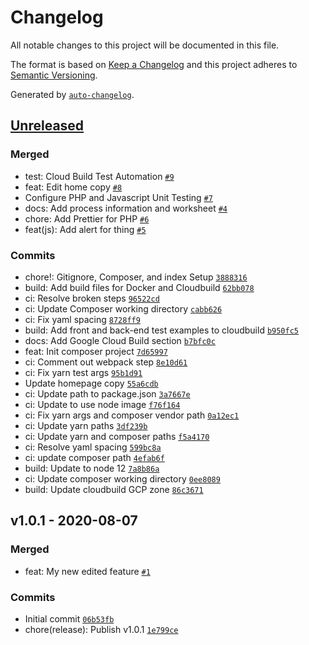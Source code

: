 # Changelog

All notable changes to this project will be documented in this file.

The format is based on [Keep a Changelog](https://keepachangelog.com/en/1.0.0/)
and this project adheres to [Semantic Versioning](https://semver.org/spec/v2.0.0.html).

Generated by [`auto-changelog`](https://github.com/CookPete/auto-changelog).

## [Unreleased](https://github.com/itcig/git-sandbox/compare/v1.0.1...HEAD)

### Merged

- test: Cloud Build Test Automation [`#9`](https://github.com/itcig/git-sandbox/pull/9)
- feat: Edit home copy [`#8`](https://github.com/itcig/git-sandbox/pull/8)
- Configure PHP and Javascript Unit Testing [`#7`](https://github.com/itcig/git-sandbox/pull/7)
- docs: Add process information and worksheet [`#4`](https://github.com/itcig/git-sandbox/pull/4)
- chore: Add Prettier for PHP [`#6`](https://github.com/itcig/git-sandbox/pull/6)
- feat(js): Add alert for thing [`#5`](https://github.com/itcig/git-sandbox/pull/5)

### Commits

- chore!: Gitignore, Composer, and index Setup [`3888316`](https://github.com/itcig/git-sandbox/commit/3888316c78d9d165a1525a68b3dc2f8410ca3a7f)
- build: Add build files for Docker and Cloudbuild [`62bb078`](https://github.com/itcig/git-sandbox/commit/62bb078f3bc436b4dced6fc766b9356925f87e74)
- ci: Resolve broken steps [`96522cd`](https://github.com/itcig/git-sandbox/commit/96522cd9e3ef31a6bda982416333a5fa9a09ade9)
- ci: Update Composer working directory [`cabb626`](https://github.com/itcig/git-sandbox/commit/cabb626920c532825ef2be8bf1c5926b74b6d0fa)
- ci: Fix yaml spacing [`8728ff9`](https://github.com/itcig/git-sandbox/commit/8728ff9b8a4bc9613377e89cd13e0e8ecae72f9d)
- build: Add front and back-end test examples to cloudbuild [`b950fc5`](https://github.com/itcig/git-sandbox/commit/b950fc59bd4636e5cd5923006bb04d7370563116)
- docs: Add Google Cloud Build section [`b7bfc0c`](https://github.com/itcig/git-sandbox/commit/b7bfc0c586e3bc90f3d0ad1e6922b86fd902ec79)
- feat: Init composer project [`7d65997`](https://github.com/itcig/git-sandbox/commit/7d659978c1d1cfa8036e960d923967b79c2deb26)
- ci: Comment out webpack step [`8e10d61`](https://github.com/itcig/git-sandbox/commit/8e10d61cb0d53381fa1d08449f022745cd1b42ee)
- ci: Fix yarn test args [`95b1d91`](https://github.com/itcig/git-sandbox/commit/95b1d91142a52e06dde166e7850f0600d693f1b4)
- Update homepage copy [`55a6cdb`](https://github.com/itcig/git-sandbox/commit/55a6cdb971c3f6b157c7cabaf1c9dce35d62af36)
- ci: Update path to package.json [`3a7667e`](https://github.com/itcig/git-sandbox/commit/3a7667ee5d58254cddb7221a3c00ac6bbb8e70ad)
- ci: Update to use node image [`f76f164`](https://github.com/itcig/git-sandbox/commit/f76f164482b5643a0ad33017fd4dc65544f26258)
- ci: Fix yarn args and composer vendor path [`0a12ec1`](https://github.com/itcig/git-sandbox/commit/0a12ec19251ce8ab0f35ef9f60ff2720726fa3c2)
- ci: Update yarn paths [`3df239b`](https://github.com/itcig/git-sandbox/commit/3df239bacec406bc5fcd15da0b2ff0f2b13da5ea)
- ci: Update yarn and composer paths [`f5a4170`](https://github.com/itcig/git-sandbox/commit/f5a41703e3a569bdd93dfd240bc2088c6f2795f6)
- ci: Resolve yaml spacing [`599bc8a`](https://github.com/itcig/git-sandbox/commit/599bc8a498228e93b0a2c6931903dcea7ca4bdee)
- ci: update composer path [`4efab6f`](https://github.com/itcig/git-sandbox/commit/4efab6fe516ced20dc71b36de24d9dd700f0e1e1)
- build: Update to node 12 [`7a8b86a`](https://github.com/itcig/git-sandbox/commit/7a8b86a40ed47df4e764729e02a808ab67d2e3c3)
- ci: Update composer working directory [`0ee8089`](https://github.com/itcig/git-sandbox/commit/0ee80899f189fa43ecd2a45f8dc57454fb1a384f)
- build: Update cloudbuild GCP zone [`86c3671`](https://github.com/itcig/git-sandbox/commit/86c3671324ec4262e2346307171c96d36fbdf72d)

## v1.0.1 - 2020-08-07

### Merged

- feat: My new edited feature [`#1`](https://github.com/itcig/git-sandbox/pull/1)

### Commits

- Initial commit [`06b53fb`](https://github.com/itcig/git-sandbox/commit/06b53fbd723dc0f1a6a8b109fb064443a3771c37)
- chore(release): Publish v1.0.1 [`1e799ce`](https://github.com/itcig/git-sandbox/commit/1e799ce63bb6801b270ac202c0371fc9b66755cf)
